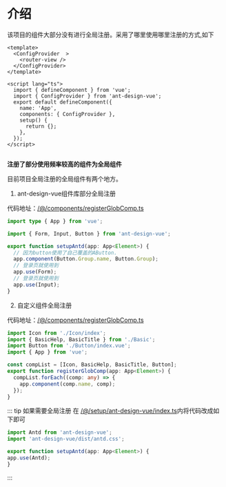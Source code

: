 # 介绍


该项目的组件大部分没有进行全局注册。采用了哪里使用哪里注册的方式,如下

```vue
<template>
  <ConfigProvider  >
    <router-view />
  </ConfigProvider>
</template>

<script lang="ts">
  import { defineComponent } from 'vue';
  import { ConfigProvider } from 'ant-design-vue';
  export default defineComponent({
    name: 'App',
    components: { ConfigProvider },
    setup() {
      return {};
    },
  });
</script>


```

**注册了部分使用频率较高的组件为全局组件**

目前项目全局注册的全局组件有两个地方。

1. ant-design-vue组件库部分全局注册

代码地址：[/@/components/registerGlobComp.ts](https://github.com/anncwb/vue-vben-admin/tree/main/src/setup/ant-design-vue/index.ts)


```ts
import type { App } from 'vue';

import { Form, Input, Button } from 'ant-design-vue';

export function setupAntd(app: App<Element>) {
  // 因为button使用了自己覆盖的AButton.
  app.component(Button.Group.name, Button.Group);
  // 登录页就使用到
  app.use(Form);
  // 登录页就使用到
  app.use(Input);
}
```

2. 自定义组件全局注册

代码地址：[/@/components/registerGlobComp.ts](https://github.com/anncwb/vue-vben-admin/tree/main/src/components/registerGlobComp.ts)

```ts
import Icon from './Icon/index';
import { BasicHelp, BasicTitle } from './Basic';
import Button from './Button/index.vue';
import { App } from 'vue';

const compList = [Icon, BasicHelp, BasicTitle, Button];
export function registerGlobComp(app: App<Element>) {
  compList.forEach((comp: any) => {
    app.component(comp.name, comp);
  });
}
```



::: tip 如果需要全局注册
  在 [/@/setup/ant-design-vue/index.ts](https://github.com/anncwb/vue-vben-admin/tree/main/src/setup/ant-design-vue/index.ts)内将代码改成如下即可

  ```ts
import Antd from 'ant-design-vue';
import 'ant-design-vue/dist/antd.css';

export function setupAntd(app: App<Element>) {
  app.use(Antd);
}

  ```
:::
